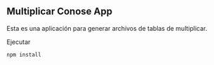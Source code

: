 ## Multiplicar Conose App

Esta es una aplicación para generar archivos de tablas de multiplicar.

Ejecutar

```
npm install
```
